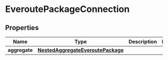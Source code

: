 

# EveroutePackageConnection


## Properties

Name | Type | Description | Notes
------------ | ------------- | ------------- | -------------
**aggregate** | [**NestedAggregateEveroutePackage**](NestedAggregateEveroutePackage.md) |  | 



